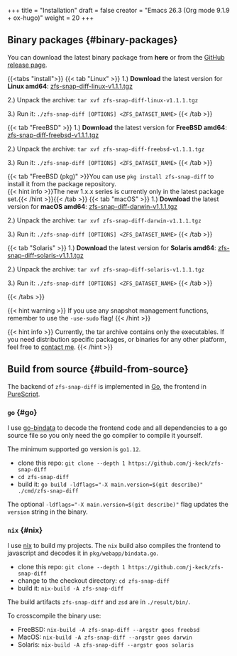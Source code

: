 +++
title = "Installation"
draft = false
creator = "Emacs 26.3 (Org mode 9.1.9 + ox-hugo)"
weight = 20
+++

## Binary packages {#binary-packages}

You can download the latest binary package from ****here**** or from the [GitHub release page](https://github.com/j-keck/zfs-snap-diff/releases).

{{<tabs "install">}}
{{< tab "Linux" >}}
  1.) ****Download**** the latest version for ****Linux amd64****: [zfs-snap-diff-linux-v1.1.1.tgz](https://github.com/j-keck/zfs-snap-diff/releases/download/v1.1.1/zfs-snap-diff-linux-v1.1.1.tgz)

2.) Unpack the archive: `tar xvf zfs-snap-diff-linux-v1.1.1.tgz`

  3.) Run it:  `./zfs-snap-diff [OPTIONS] <ZFS_DATASET_NAME>`
{{< /tab >}}

{{< tab "FreeBSD" >}}
  1.) ****Download**** the latest version for ****FreeBSD amd64****: [zfs-snap-diff-freebsd-v1.1.1.tgz](https://github.com/j-keck/zfs-snap-diff/releases/download/v1.1.1/zfs-snap-diff-freebsd-v1.1.1.tgz)

2.) Unpack the archive: `tar xvf zfs-snap-diff-freebsd-v1.1.1.tgz`

  3.) Run it:  `./zfs-snap-diff [OPTIONS] <ZFS_DATASET_NAME>`
{{< /tab >}}

{{< tab "FreeBSD (pkg)" >}}You can use `pkg install zfs-snap-diff` to install it from the package repository.<br/>{{< hint info >}}The new 1.x.x series is currently only in the latest package set.{{< /hint >}}{{< /tab >}}
{{< tab "macOS" >}}
  1.) ****Download**** the latest version for ****macOS amd64****: [zfs-snap-diff-darwin-v1.1.1.tgz](https://github.com/j-keck/zfs-snap-diff/releases/download/v1.1.1/zfs-snap-diff-darwin-v1.1.1.tgz)

2.) Unpack the archive: `tar xvf zfs-snap-diff-darwin-v1.1.1.tgz`

  3.) Run it:  `./zfs-snap-diff [OPTIONS] <ZFS_DATASET_NAME>`
{{< /tab >}}

{{< tab "Solaris" >}}
  1.) ****Download**** the latest version for ****Solaris amd64****: [zfs-snap-diff-solaris-v1.1.1.tgz](https://github.com/j-keck/zfs-snap-diff/releases/download/v1.1.1/zfs-snap-diff-solaris-v1.1.1.tgz)

2.) Unpack the archive: `tar xvf zfs-snap-diff-solaris-v1.1.1.tgz`

  3.) Run it:  `./zfs-snap-diff [OPTIONS] <ZFS_DATASET_NAME>`
{{< /tab >}}

{{< /tabs >}}

{{< hint warning >}}
If you use any snapshot management functions, remember to use the `-use-sudo` flag!
{{< /hint >}}

{{< hint info >}}
Currently, the tar archive contains only the executables.
If you need distribution specific packages, or binaries for any other platform, feel free to [contact me](/docs/contact-support#contact).
{{< /hint >}}


## Build from source {#build-from-source}

The backend of `zfs-snap-diff` is implemented in [Go](https://golang.org), the frontend in [PureScript](http://purescript.org).


### `go` {#go}

I use [go-bindata](https://github.com/go-bindata/go-bindata) to decode the frontend code and all dependencies to a
go source file so you only need the go compiler to compile it yourself.

The minimum supported go version is `go1.12`.

-   clone this repo: `git clone --depth 1 https://github.com/j-keck/zfs-snap-diff`
-   `cd zfs-snap-diff`
-   build it: `go build -ldflags="-X main.version=$(git describe)" ./cmd/zfs-snap-diff`

The optional `-ldflags="-X main.version=$(git describe)"` flag updates the `version` string in the binary.


### `nix` {#nix}

I use [nix](https://nixos.org/nix/) to build my projects. The `nix` build also compiles the frontend
to javascript and decodes it in `pkg/webapp/bindata.go`.

-   clone this repo: `git clone --depth 1 https://github.com/j-keck/zfs-snap-diff`
-   change to the checkout directory: `cd zfs-snap-diff`
-   build it: `nix-build -A zfs-snap-diff`

The build artifacts `zfs-snap-diff` and `zsd` are in `./result/bin/`.

To crosscompile the binary use:

-   FreeBSD: `nix-build -A zfs-snap-diff --argstr goos freebsd`
-   MacOS: `nix-build -A zfs-snap-diff --argstr goos darwin`
-   Solaris: `nix-build -A zfs-snap-diff --argstr goos solaris`
